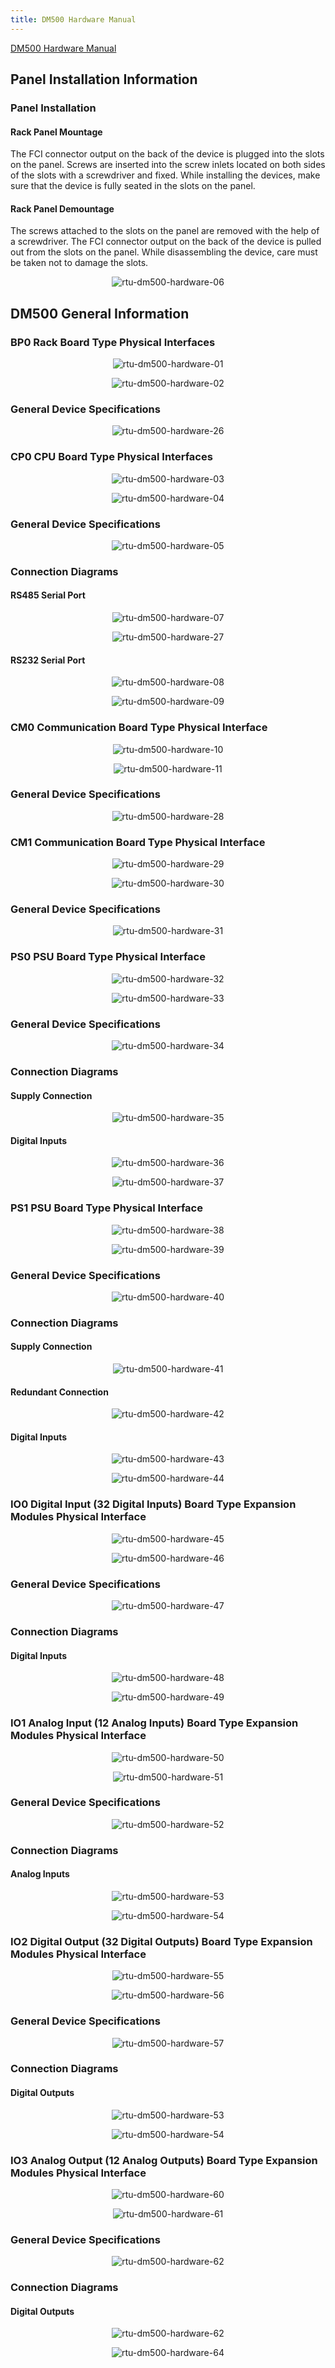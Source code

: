 ```yaml
---
title: DM500 Hardware Manual
---
```


[DM500 Hardware Manual](https://www.mikrodev.com/wp-content/uploads/2023/01/MIKRODEV_HM_DM500_EN.pdf)

## Panel Installation Information

### Panel Installation

#### Rack Panel Mountage

The FCI connector output on the back of the device is plugged into the slots on the panel. Screws are inserted into the screw inlets located on both sides of the slots with a screwdriver and fixed. While installing the devices, make sure that the device is fully seated in the slots on the panel.

#### Rack Panel Demountage

The screws attached to the slots on the panel are removed with the help of a screwdriver. The FCI connector output on the back of the device is pulled out from the slots on the panel. While disassembling the device, care must be taken not to damage the slots.

<center>

![rtu-dm500-hardware-06](/img/rtu-dm500-hardware-06.png)

</center>

## DM500 General Information

### BP0 Rack Board Type Physical Interfaces

<center>

![rtu-dm500-hardware-01](/img/rtu-dm500-hardware-01.png)

</center>

<center>

![rtu-dm500-hardware-02](/img/rtu-dm500-hardware-02.png)

</center>

### General Device Specifications

<center>

![rtu-dm500-hardware-26](/img/rtu-dm500-hardware-26.png)

</center>

### CP0 CPU Board Type Physical Interfaces

<center>

![rtu-dm500-hardware-03](/img/rtu-dm500-hardware-03.png)

</center>

<center>

![rtu-dm500-hardware-04](/img/rtu-dm500-hardware-04.png)

</center>

### General Device Specifications

<center>

![rtu-dm500-hardware-05](/img/rtu-dm500-hardware-05.png)

</center>

### Connection Diagrams

#### RS485 Serial Port

<center>

![rtu-dm500-hardware-07](/img/rtu-dm500-hardware-07.png)

</center>

<center>

![rtu-dm500-hardware-27](/img/rtu-dm500-hardware-27.png)

</center>

#### RS232 Serial Port

<center>

![rtu-dm500-hardware-08](/img/rtu-dm500-hardware-08.png)

</center>

<center>

![rtu-dm500-hardware-09](/img/rtu-dm500-hardware-09.png)

</center>

### CM0 Communication Board Type Physical Interface

<center>

![rtu-dm500-hardware-10](/img/rtu-dm500-hardware-10.png)

</center>

<center>

![rtu-dm500-hardware-11](/img/rtu-dm500-hardware-11.png)

</center>

### General Device Specifications

<center>

![rtu-dm500-hardware-28](/img/rtu-dm500-hardware-28.png)

</center>

### CM1 Communication Board Type Physical Interface

<center>

![rtu-dm500-hardware-29](/img/rtu-dm500-hardware-29.png)

</center>

<center>

![rtu-dm500-hardware-30](/img/rtu-dm500-hardware-30.png)

</center>

### General Device Specifications

<center>

![rtu-dm500-hardware-31](/img/rtu-dm500-hardware-31.png)

</center>

### PS0 PSU Board Type Physical Interface

<center>

![rtu-dm500-hardware-32](/img/rtu-dm500-hardware-32.png)

</center>

<center>

![rtu-dm500-hardware-33](/img/rtu-dm500-hardware-33.png)

</center>

### General Device Specifications

<center>

![rtu-dm500-hardware-34](/img/rtu-dm500-hardware-34.png)

</center>

### Connection Diagrams

#### Supply Connection

<center>

![rtu-dm500-hardware-35](/img/rtu-dm500-hardware-35.png)

</center>

#### Digital Inputs

<center>

![rtu-dm500-hardware-36](/img/rtu-dm500-hardware-36.png)

</center>

<center>

![rtu-dm500-hardware-37](/img/rtu-dm500-hardware-37.png)

</center>

### PS1 PSU Board Type Physical Interface

<center>

![rtu-dm500-hardware-38](/img/rtu-dm500-hardware-38.png)

</center>

<center>

![rtu-dm500-hardware-39](/img/rtu-dm500-hardware-39.png)

</center>

### General Device Specifications

<center>

![rtu-dm500-hardware-40](/img/rtu-dm500-hardware-40.png)

</center>

### Connection Diagrams

#### Supply Connection

<center>

![rtu-dm500-hardware-41](/img/rtu-dm500-hardware-41.png)

</center>

#### Redundant Connection

<center>

![rtu-dm500-hardware-42](/img/rtu-dm500-hardware-42.png)

</center>

#### Digital Inputs

<center>

![rtu-dm500-hardware-43](/img/rtu-dm500-hardware-43.png)

</center>

<center>

![rtu-dm500-hardware-44](/img/rtu-dm500-hardware-44.png)

</center>

### IO0 Digital Input \(32 Digital Inputs\) Board Type Expansion Modules Physical Interface

<center>

![rtu-dm500-hardware-45](/img/rtu-dm500-hardware-45.png)

</center>

<center>

![rtu-dm500-hardware-46](/img/rtu-dm500-hardware-46.png)

</center>

### General Device Specifications

<center>

![rtu-dm500-hardware-47](/img/rtu-dm500-hardware-47.png)

</center>

### Connection Diagrams

#### Digital Inputs

<center>

![rtu-dm500-hardware-48](/img/rtu-dm500-hardware-48.png)

</center>

<center>

![rtu-dm500-hardware-49](/img/rtu-dm500-hardware-49.png)

</center>

### IO1 Analog Input \(12 Analog Inputs\) Board Type Expansion Modules Physical Interface

<center>

![rtu-dm500-hardware-50](/img/rtu-dm500-hardware-50.png)

</center>

<center>

![rtu-dm500-hardware-51](/img/rtu-dm500-hardware-51.png)

</center>

### General Device Specifications

<center>

![rtu-dm500-hardware-52](/img/rtu-dm500-hardware-52.png)

</center>

### Connection Diagrams

#### Analog Inputs

<center>

![rtu-dm500-hardware-53](/img/rtu-dm500-hardware-53.png)

</center>

<center>

![rtu-dm500-hardware-54](/img/rtu-dm500-hardware-54.png)

</center>

### IO2 Digital Output \(32 Digital Outputs\) Board Type Expansion Modules Physical Interface

<center>

![rtu-dm500-hardware-55](/img/rtu-dm500-hardware-55.png)

</center>

<center>

![rtu-dm500-hardware-56](/img/rtu-dm500-hardware-56.png)

</center>

### General Device Specifications

<center>

![rtu-dm500-hardware-57](/img/rtu-dm500-hardware-57.png)

</center>

### Connection Diagrams

#### Digital Outputs

<center>

![rtu-dm500-hardware-53](/img/rtu-dm500-hardware-53.png)

</center>

<center>

![rtu-dm500-hardware-54](/img/rtu-dm500-hardware-54.png)

</center>

### IO3 Analog Output \(12 Analog Outputs\) Board Type Expansion Modules Physical Interface

<center>

![rtu-dm500-hardware-60](/img/rtu-dm500-hardware-60.png)

</center>

<center>

![rtu-dm500-hardware-61](/img/rtu-dm500-hardware-61.png)

</center>

### General Device Specifications

<center>

![rtu-dm500-hardware-62](/img/rtu-dm500-hardware-62.png)

</center>

### Connection Diagrams

#### Digital Outputs

<center>

![rtu-dm500-hardware-62](/img/rtu-dm500-hardware-62.png)

</center>

<center>

![rtu-dm500-hardware-64](/img/rtu-dm500-hardware-64.png)

</center>